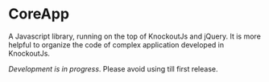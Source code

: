 CoreApp
=======

A Javascript library, running on the top of KnockoutJs and jQuery. It is more helpful to organize the code of complex application developed in KnockoutJs.

*Development is in progress*. Please avoid using till first release.
